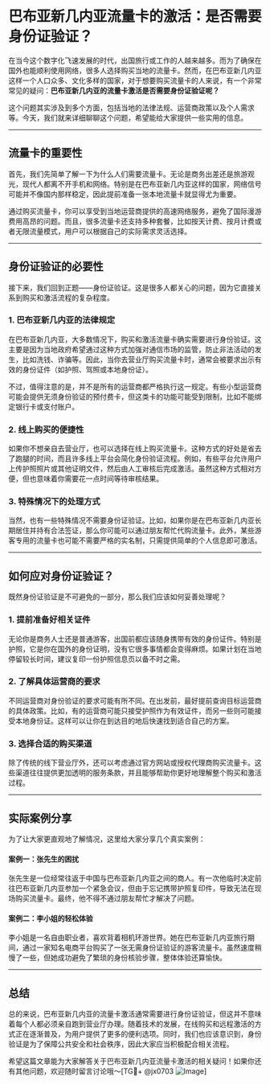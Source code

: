 # 巴布亚新几内亚流量卡的激活：是否需要身份证验证？

在当今这个数字化飞速发展的时代，出国旅行或工作的人越来越多。而为了确保在国外也能顺利使用网络，很多人选择购买当地的流量卡。然而，在巴布亚新几内亚这样一个人口众多、文化多样的国家，对于想要购买流量卡的人来说，有一个非常常见的疑问：**巴布亚新几内亚的流量卡激活是否需要身份证验证呢？**

这个问题其实涉及到多个方面，包括当地的法律法规、运营商政策以及个人需求等。今天，我们就来详细聊聊这个问题，希望能给大家提供一些实用的信息。

---

## 流量卡的重要性

首先，我们先简单了解一下为什么人们需要流量卡。无论是商务出差还是旅游观光，现代人都离不开手机和网络。特别是在巴布亚新几内亚这样的国家，网络信号可能并不像国内那样稳定，因此提前准备一张本地流量卡就显得尤为重要。

通过购买流量卡，你可以享受到当地运营商提供的高速网络服务，避免了国际漫游费用高昂的问题。而且，很多流量卡还支持多种套餐，比如按天计费、按月计费或者无限流量模式，用户可以根据自己的实际需求灵活选择。

---

## 身份证验证的必要性

接下来，我们回到正题——身份证验证。这是很多人都关心的问题，因为它直接关系到购买和激活流程的复杂程度。

### 1. **巴布亚新几内亚的法律规定**
在巴布亚新几内亚，大多数情况下，购买和激活流量卡确实需要进行身份验证。这主要是因为当地政府希望通过这种方式加强对通信市场的监管，防止非法活动的发生，比如洗钱、诈骗等。因此，当你去营业厅购买流量卡时，通常会被要求出示有效的身份证件（如护照、驾照或本地身份证）。

不过，值得注意的是，并不是所有的运营商都严格执行这一规定。有些小型运营商可能会提供无须身份验证的预付费卡，但这类卡的功能可能受到限制，比如不能绑定银行卡或支付账户。

### 2. **线上购买的便捷性**
如果你不想亲自去营业厅，也可以选择在线上购买流量卡。这种方式的好处是省去了跑腿的时间，而且许多线上平台会简化身份验证流程。例如，有些平台允许用户上传护照照片或其他证明文件，然后由人工审核后完成激活。虽然这种方式相对方便，但也意味着你需要花一点时间等待审核结果。

### 3. **特殊情况下的处理方式**
当然，也有一些特殊情况不需要身份证验证。比如，如果你是在巴布亚新几内亚长期居住并持有合法签证，那么你可能可以通过朋友帮忙代购流量卡。此外，某些游客专用的流量卡也可能不需要严格的实名制，只需提供简单的个人信息即可激活。

---

## 如何应对身份证验证？

既然身份证验证是不可避免的一部分，那么我们应该如何妥善处理呢？

### 1. **提前准备好相关证件**
无论你是商务人士还是普通游客，出国前都应该随身携带有效的身份证件。特别是护照，它是你在国外的身份证明，没有它很多事情都会变得麻烦。如果计划在当地停留较长时间，建议复印一份护照信息页以备不时之需。

### 2. **了解具体运营商的要求**
不同运营商对身份验证的要求可能有所不同。在出发前，最好提前查询目标运营商的具体政策。比如，有的运营商可能只接受护照作为有效证件，而另一些则可能接受本地身份证。这样可以让你在到达目的地后快速找到适合自己的方案。

### 3. **选择合适的购买渠道**
除了传统的线下营业厅外，还可以考虑通过官方网站或授权代理商购买流量卡。这些渠道往往提供更加透明的服务条款，并且能够帮助你更好地理解整个购买和激活过程。

---

## 实际案例分享

为了让大家更直观地了解情况，这里给大家分享几个真实案例：

#### 案例一：张先生的困扰
张先生是一位经常往返于中国与巴布亚新几内亚之间的商人。有一次他临时决定前往巴布亚新几内亚参加一个紧急会议，但由于忘记携带护照复印件，导致无法在现场购买流量卡。最终，他不得不通过朋友帮忙才解决了问题。

#### 案例二：李小姐的轻松体验
李小姐是一名自由职业者，喜欢背着相机环游世界。她在巴布亚新几内亚旅行期间，通过一家知名电商平台购买了一张无需身份证验证的游客流量卡。虽然速度稍慢了一些，但她成功避免了繁琐的身份核验步骤，整体体验还算愉快。

---

## 总结

总的来说，巴布亚新几内亚的流量卡激活通常需要进行身份证验证，但这并不意味着每个人都必须亲自跑到营业厅办理。随着技术的发展，在线购买和远程激活的方式正在逐渐普及，为用户提供了更多的便利选项。同时，我们也应该意识到，身份验证是为了保障公共安全和社会秩序，因此大家应当积极配合相关流程。

希望这篇文章能为大家解答关于巴布亚新几内亚流量卡激活的相关疑问！如果你还有其他问题，欢迎随时留言讨论哦～[TG💪+ @jx0703 ![Image](https://github.com/user-attachments/assets/dbca1d08-cadb-493c-b0ec-ad6f7a83f270)]